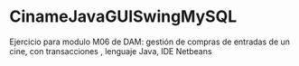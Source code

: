 # CinameJavaGUISwingMySQL
Ejercicio para modulo M06 de DAM: gestión de compras de entradas de un cine, con transacciones , lenguaje Java, IDE Netbeans
